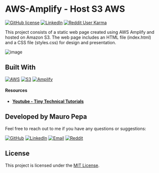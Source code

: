 # AWS-Amplify - Host S3 AWS

<div>

[![GitHub license](https://img.shields.io/badge/license-MIT-blue.svg?style=flat-square)](https://github.com/PEPAXD/Darkest-Builder-Deploy/blob/main/LICENSE) [![LinkedIn](https://img.shields.io/badge/LinkedIn-Profile-blue)](https://www.linkedin.com/in/mauro-pepa-dev/) [![Reddit User Karma](https://img.shields.io/reddit/user-karma/link/PEPAXD640)](https://www.reddit.com/user/PEPAXD640/) 

</div>

<p>This project consists of a static web page created using AWS Amplify and hosted on Amazon S3. The web page includes an HTML file (index.html) and a CSS file (styles.css) for design and presentation.</p>

![image](https://github.com/user-attachments/assets/6fee1cc6-6556-4ba5-8eab-9d6145215a50)

## Built With

<div>

[![AWS][AWS-badge]][AWS-url] [![S3][S3-badge]][S3-url] [![Amplify][Amplify-badge]][Amplify-url]

</div>

[AWS-badge]: https://img.shields.io/badge/AWS-232F3E?style=for-the-badge&logo=amazonaws&logoColor=FF9900
[AWS-url]: https://aws.amazon.com/

[S3-badge]: https://img.shields.io/badge/Amazon%20S3-569A31?style=for-the-badge&logo=amazonaws&logoColor=white
[S3-url]: https://aws.amazon.com/s3/

[Amplify-badge]: https://img.shields.io/badge/AWS%20Amplify-F09000?style=for-the-badge&logo=awsamplify&logoColor=white
[Amplify-url]: https://aws.amazon.com/amplify/


#### Resources

- **[Youtube - Tiny Technical Tutorials](https://www.youtube.com/watch?v=hpP6dNJ16-0&t=40s)** 



## Developed by Mauro Pepa
Feel free to reach out to me if you have any questions or suggestions:

<div>

[![GitHub][GitHub-badge]][GitHub-url]
[![LinkedIn][LinkedIn-badge]][LinkedIn-url]
[![Email][Email-badge]][Email-url]
[![Reddit][Reddit-badge]][Reddit-url]

</div>

[GitHub-badge]: https://img.shields.io/badge/GitHub-000000?style=for-the-badge&logo=github&logoColor=white
[GitHub-url]: https://github.com/pepaxd
[LinkedIn-badge]: https://img.shields.io/badge/LinkedIn-0A66C2?style=for-the-badge&logo=linkedin&logoColor=white
[LinkedIn-url]: https://www.linkedin.com/in/mauro-pepa-dev/
[Email-badge]: https://img.shields.io/badge/Email-6A0D91?style=for-the-badge&logo=gmail&logoColor=white
[Email-url]: https://www.mauropepa1997oficial@gmail.com
[Reddit-badge]: https://img.shields.io/badge/Reddit-FF4500?style=for-the-badge&logo=reddit&logoColor=white
[Reddit-url]: https://www.reddit.com/user/PEPAXD640/


## License

This project is licensed under the [MIT License](LICENSE).
